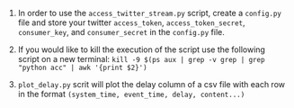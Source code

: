 1. In order to use the `access_twitter_stream.py` script, create a `config.py` file and store your twitter `access_token`, `access_token_secret`, `consumer_key`, and `consumer_secret` in the `config.py` file.

2. If you would like to kill the execution of the script use the following script on a new terminal:
    `kill -9 $(ps aux | grep -v grep | grep "python acc" | awk '{print $2}')`

3. `plot_delay.py` scrit will plot the delay column of a csv file with each row in the format `(system_time, event_time, delay, content...)`